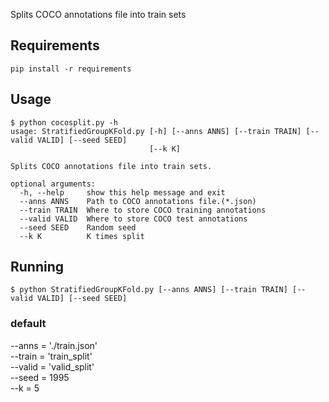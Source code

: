 
Splits COCO annotations file into train sets

## Requirements

```
pip install -r requirements
```

## Usage
```
$ python cocosplit.py -h
usage: StratifiedGroupKFold.py [-h] [--anns ANNS] [--train TRAIN] [--valid VALID] [--seed SEED]
                               [--k K]

Splits COCO annotations file into train sets.

optional arguments:
  -h, --help     show this help message and exit
  --anns ANNS    Path to COCO annotations file.(*.json)
  --train TRAIN  Where to store COCO training annotations
  --valid VALID  Where to store COCO test annotations
  --seed SEED    Random seed
  --k K          K times split
```

## Running
```
$ python StratifiedGroupKFold.py [--anns ANNS] [--train TRAIN] [--valid VALID] [--seed SEED]
```

### default  
--anns  = './train.json'  
--train = 'train_split'  
--valid = 'valid_split'  
--seed  = 1995  
--k     = 5  